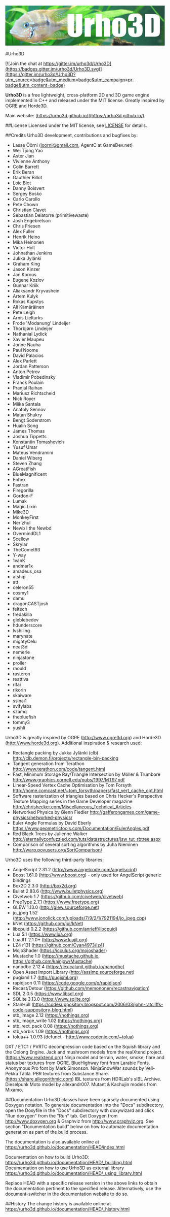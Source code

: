 ![Urho3D logo](https://raw.githubusercontent.com/urho3d/Urho3D/master/bin/Data/Textures/LogoLarge.png)

#Urho3D

[![Join the chat at https://gitter.im/urho3d/Urho3D](https://badges.gitter.im/urho3d/Urho3D.svg)](https://gitter.im/urho3d/Urho3D?utm_source=badge&utm_medium=badge&utm_campaign=pr-badge&utm_content=badge)

**Urho3D** is a free lightweight, cross-platform 2D and 3D game engine implemented in C++ and released under the MIT license. Greatly inspired by OGRE and Horde3D.

Main website: [https://urho3d.github.io/](https://urho3d.github.io/)

##License
Licensed under the MIT license, see [LICENSE](https://github.com/urho3d/Urho3D/blob/master/LICENSE) for details.

##Credits
Urho3D development, contributions and bugfixes by:
- Lasse Öörni (loorni@gmail.com, AgentC at GameDev.net)
- Wei Tjong Yao
- Aster Jian
- Vivienne Anthony
- Colin Barrett
- Erik Beran
- Gauthier Billot
- Loic Blot
- Danny Boisvert
- Sergey Bosko
- Carlo Carollo
- Pete Chown
- Christian Clavet
- Sebastian Delatorre (primitivewaste)
- Josh Engebretson
- Chris Friesen
- Alex Fuller
- Henrik Heino
- Mika Heinonen
- Victor Holt
- Johnathan Jenkins
- Jukka Jylänki
- Graham King
- Jason Kinzer
- Jan Korous
- Eugene Kozlov
- Gunnar Kriik
- Aliaksandr Kryvashein
- Artem Kulyk
- Rokas Kupstys
- Ali Kämäräinen
- Pete Leigh
- Arnis Lielturks
- Frode 'Modanung' Lindeijer
- Thorbjørn Lindeijer
- Nathanial Lydick
- Xavier Maupeu
- Jonne Nauha
- Paul Noome
- David Palacios
- Alex Parlett
- Jordan Patterson
- Anton Petrov
- Vladimir Pobedinsky
- Franck Poulain
- Pranjal Raihan
- Mariusz Richtscheid
- Nick Royer
- Miika Santala
- Anatoly Sennov
- Matan Shukry
- Bengt Soderstrom
- Hualin Song
- James Thomas
- Joshua Tippetts
- Konstantin Tomashevich
- Yusuf Umar
- Mateus Vendramini
- Daniel Wiberg
- Steven Zhang
- AGreatFish
- BlueMagnificent
- Enhex
- Fastran
- Firegorilla
- Gordon-F
- Lumak
- Magic.Lixin
- Mike3D
- MonkeyFirst
- Ner'zhul
- Newb I the Newbd
- OvermindDL1
- Scellow
- Skrylar
- TheComet93
- Y-way
- 1vanK
- andmar1x
- amadeus_osa
- atship
- att
- celeron55
- cosmy1
- damu
- dragonCASTjosh
- feltech
- fredakilla
- gleblebedev
- hdunderscore
- lvshiling
- marynate
- mightyCelu
- neat3d
- nemerle
- ninjastone
- proller
- raould
- rasteron
- reattiva
- rifai
- rikorin
- skaiware
- ssinai1
- svifylabs
- szamq
- thebluefish
- tommy3
- yushli

Urho3D is greatly inspired by OGRE (http://www.ogre3d.org) and Horde3D
(http://www.horde3d.org). Additional inspiration & research used:
- Rectangle packing by Jukka Jylänki (clb)
  http://clb.demon.fi/projects/rectangle-bin-packing
- Tangent generation from Terathon
  http://www.terathon.com/code/tangent.html
- Fast, Minimum Storage Ray/Triangle Intersection by Möller & Trumbore
  http://www.graphics.cornell.edu/pubs/1997/MT97.pdf
- Linear-Speed Vertex Cache Optimisation by Tom Forsyth
  http://home.comcast.net/~tom_forsyth/papers/fast_vert_cache_opt.html
- Software rasterization of triangles based on Chris Hecker's
  Perspective Texture Mapping series in the Game Developer magazine
  http://chrishecker.com/Miscellaneous_Technical_Articles
- Networked Physics by Glenn Fiedler
  http://gafferongames.com/game-physics/networked-physics/
- Euler Angle Formulas by David Eberly
  https://www.geometrictools.com/Documentation/EulerAngles.pdf
- Red Black Trees by Julienne Walker
  http://eternallyconfuzzled.com/tuts/datastructures/jsw_tut_rbtree.aspx
- Comparison of several sorting algorithms by Juha Nieminen
  http://warp.povusers.org/SortComparison/

Urho3D uses the following third-party libraries:
- AngelScript 2.31.2 (http://www.angelcode.com/angelscript)
- Boost 1.61.0 (http://www.boost.org) - only used for AngelScript generic bindings
- Box2D 2.3.0 (http://box2d.org)
- Bullet 2.83.6 (http://www.bulletphysics.org)
- Civetweb 1.7 (https://github.com/civetweb/civetweb)
- FreeType 2.7.1 (https://www.freetype.org)
- GLEW 1.13.0 (http://glew.sourceforge.net)
- jo_jpeg 1.52 (http://www.jonolick.com/uploads/7/9/2/1/7921194/jo_jpeg.cpp)
- kNet (https://github.com/juj/kNet)
- libcpuid 0.2.2 (https://github.com/anrieff/libcpuid)
- Lua 5.1 (https://www.lua.org)
- LuaJIT 2.1.0+ (http://www.luajit.org)
- LZ4 r131 (https://github.com/Cyan4973/lz4)
- MojoShader (https://icculus.org/mojoshader)
- Mustache 1.0 (https://mustache.github.io, https://github.com/kainjow/Mustache)
- nanodbc 2.12.4 (https://lexicalunit.github.io/nanodbc)
- Open Asset Import Library (http://assimp.sourceforge.net)
- pugixml 1.7 (http://pugixml.org)
- rapidjson 0.11 (https://code.google.com/p/rapidjson)
- Recast/Detour (https://github.com/memononen/recastnavigation)
- SDL 2.0.5 (https://www.libsdl.org)
- SQLite 3.13.0 (https://www.sqlite.org)
- StanHull (https://codesuppository.blogspot.com/2006/03/john-ratcliffs-code-suppository-blog.html)
- stb_image 2.12 (https://nothings.org)
- stb_image_write 1.02 (https://nothings.org)
- stb_rect_pack 0.08 (https://nothings.org)
- stb_vorbis 1.09 (https://nothings.org)
- tolua++ 1.0.93 (defunct - http://www.codenix.com/~tolua)

DXT / ETC1 / PVRTC decompression code based on the Squish library and the Oolong
Engine.
Jack and mushroom models from the realXtend project. (https://www.realxtend.org)
Ninja model and terrain, water, smoke, flare and status bar textures from OGRE.
BlueHighway font from Larabie Fonts.
Anonymous Pro font by Mark Simonson.
NinjaSnowWar sounds by Veli-Pekka Tätilä.
PBR textures from Substance Share. (https://share.allegorithmic.com)
IBL textures from HDRLab's sIBL Archive.
Dieselpunk Moto model by allexandr007.
Mutant & Kachujin models from Mixamo.

##Documentation
Urho3D classes have been sparsely documented using Doxygen notation. To
generate documentation into the "Docs" subdirectory, open the Doxyfile in the
"Docs" subdirectory with doxywizard and click "Run doxygen" from the "Run" tab.
Get Doxygen from http://www.doxygen.org & Graphviz from http://www.graphviz.org.
See section "Documentation build" below on how to automate documentation
generation as part of the build process.

The documentation is also available online at
  https://urho3d.github.io/documentation/HEAD/index.html

Documentation on how to build Urho3D:
  https://urho3d.github.io/documentation/HEAD/_building.html
Documentation on how to use Urho3D as external library
  https://urho3d.github.io/documentation/HEAD/_using_library.html

Replace HEAD with a specific release version in the above links to obtain the
documentation pertinent to the specified release. Alternatively, use the
document-switcher in the documentation website to do so.

##History
The change history is available online at
  https://urho3d.github.io/documentation/HEAD/_history.html
